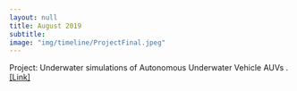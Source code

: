 ```yaml
---
layout: null
title: August 2019
subtitle:
image: "img/timeline/ProjectFinal.jpeg"
---
```

Project: Underwater simulations of Autonomous Underwater Vehicle AUVs . <a href = "https://github.com/syedjawadakhtar/AUV-FinalYear-Unity" target = "_blank">[Link]</a>

